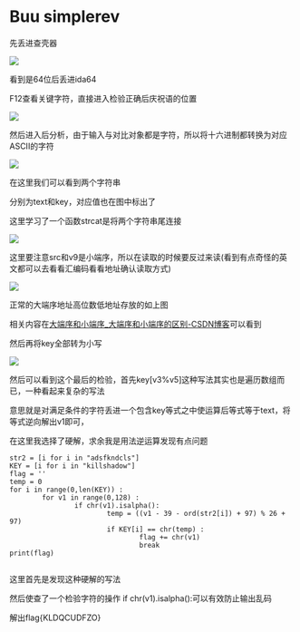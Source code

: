 # Buu simplerev

先丢进查壳器

![](G:\IDA\wp截图\simplerev.png)

看到是64位后丢进ida64

F12查看关键字符，直接进入检验正确后庆祝语的位置

![](G:\IDA\wp截图\sp1.png)

然后进入后分析，由于输入与对比对象都是字符，所以将十六进制都转换为对应ASCII的字符

![](G:\IDA\wp截图\spp.png)

在这里我们可以看到两个字符串

分别为text和key，对应值也在图中标出了

这里学习了一个函数strcat是将两个字符串尾连接

![](G:\IDA\wp截图\小端序.png)

这里要注意src和v9是小端序，所以在读取的时候要反过来读(看到有点奇怪的英文都可以去看看汇编码看看地址确认读取方式)

![](E:\OneDrive\图片\Screenshots\大端序.png)

正常的大端序地址高位数低地址存放的如上图

相关内容在[大端序和小端序_大端序和小端序的区别-CSDN博客](https://blog.csdn.net/Casuall/article/details/98481469)可以看到

然后再将key全部转为小写

![](G:\IDA\wp截图\simp3.png)

然后可以看到这个最后的检验，首先key[v3%v5]这种写法其实也是遍历数组而已，一种看起来复杂的写法

意思就是对满足条件的字符丢进一个包含key等式之中使运算后等式等于text，将等式逆向解出v1即可，

在这里我选择了硬解，求余我是用法逆运算发现有点问题

```
str2 = [i for i in "adsfkndcls"]
KEY = [i for i in "killshadow"]
flag = ''
temp = 0
for i in range(0,len(KEY)) :
        for v1 in range(0,128) :
                if chr(v1).isalpha():
                        temp = ((v1 - 39 - ord(str2[i]) + 97) % 26 + 97)
                        if KEY[i] == chr(temp) :
                                flag += chr(v1)
                                break
print(flag)


```

这里首先是发现这种硬解的写法

然后使查了一个检验字符的操作 if chr(v1).isalpha():可以有效防止输出乱码

解出flag{KLDQCUDFZO}